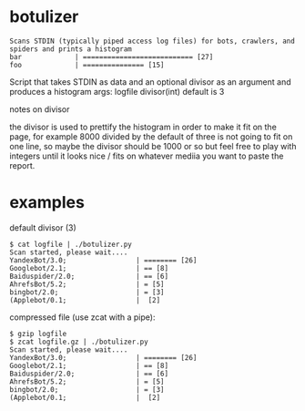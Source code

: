 # botulizer

```
Scans STDIN (typically piped access log files) for bots, crawlers, and spiders and prints a histogram
bar             | =========================== [27]
foo             | =============== [15]
```

Script that takes STDIN as data and an optional divisor as an argument and produces a histogram
args: logfile divisor(int) default is 3

notes on divisor

the divisor is used to prettify the histogram in order to make it fit on the page,
for example 8000 divided by the default of three  is not going to fit on one line,
so maybe the divisor should be 1000 or so but feel free to play with integers until
it looks nice / fits on whatever mediia you want to paste the report.


# examples

default divisor (3)

```
$ cat logfile | ./botulizer.py
Scan started, please wait....
YandexBot/3.0;                 | ======== [26]
Googlebot/2.1;                 | == [8]
Baiduspider/2.0;               | == [6]
AhrefsBot/5.2;                 | = [5]
bingbot/2.0;                   | = [3]
(Applebot/0.1;                 |  [2]
```

compressed file (use zcat with a pipe):

```
$ gzip logfile
$ zcat logfile.gz | ./botulizer.py
Scan started, please wait....
YandexBot/3.0;                 | ======== [26]
Googlebot/2.1;                 | == [8]
Baiduspider/2.0;               | == [6]
AhrefsBot/5.2;                 | = [5]
bingbot/2.0;                   | = [3]
(Applebot/0.1;                 |  [2]
```
